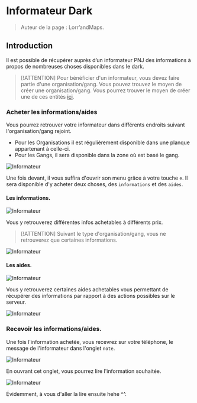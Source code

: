 # Informateur Dark
		
> Auteur de la page : Lorr’andMaps.


## Introduction

Il est possible de récupérer auprès d’un informateur PNJ des informations à propos de nombreuses choses disponibles dans le dark. 

> [!ATTENTION] Pour bénéficier d'un informateur, vous devez faire partie d'une organisation/gang. Vous pouvez trouvez le moyen de créer une organisation/gang. Vous pourrez trouver le moyen de créer une de ces entités [ici](https://docs.sadoj-rp.fr/#/life/rules/dark?id=cr%c3%a9ation-dorganisation). 

### Acheter les informations/aides

Vous pourrez retrouver votre informateur dans différents endroits suivant l'organisation/gang rejoint. 
* Pour les Organisations il est régulièrement disponible dans une planque appartenant à celle-ci. 
* Pour les Gangs, il sera disponible dans la zone où est basé le gang. 

![Informateur](../../../_media/life/guides/dark/informant/informant1.png)

Une fois devant, il vous suffira d'ouvrir son menu grâce à votre touche `e`. 
Il sera disponible d'y acheter deux choses, des `informations` et des `aides`. 

#### Les informations. 

![Informateur](../../../_media/life/guides/dark/informant/informant2.png)

Vous y retrouverez différentes infos achetables à différents prix. 
> [!ATTENTION] Suivant le type d'organisation/gang, vous ne retrouverez que certaines informations. 

![Informateur](../../../_media/life/guides/dark/informant/informant3.png)

#### Les aides. 

![Informateur](../../../_media/life/guides/dark/informant/informant4.png)

Vous y retrouverez certaines aides achetables vous permettant de récupérer des informations par rapport à des actions possibles sur le serveur. 

![Informateur](../../../_media/life/guides/dark/informant/informant5.png)

### Recevoir les informations/aides. 

Une fois l'information achetée, vous recevrez sur votre téléphone, le message de l'informateur dans l'onglet `note`. 

![Informateur](../../../_media/life/guides/dark/informant/informant6.png)

En ouvrant cet onglet, vous pourrez lire l'information souhaitée. 

![Informateur](../../../_media/life/guides/dark/informant/informant7.png)

Évidemment, à vous d'aller la lire ensuite hehe ^^.